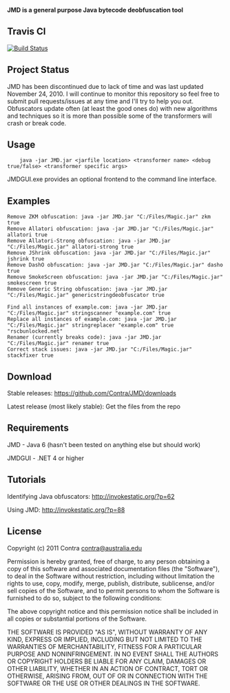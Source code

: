 **JMD is a general purpose Java bytecode deobfuscation tool**

## Travis CI
[![Build Status](https://travis-ci.org/contra/JMD.svg?branch=master)](https://travis-ci.org/contra/JMD)

## Project Status

JMD has been discontinued due to lack of time and was last updated November 24, 2010.
I will continue to monitor this repository so feel free to submit pull requests/issues at any time and I'll try to help you out.
Obfuscators update often (at least the good ones do) with new algorithms and techniques so it is more than possible some of the transformers will crash or break code.

## Usage

        java -jar JMD.jar <jarfile location> <transformer name> <debug true/false> <transformer specific args>

JMDGUI.exe provides an optional frontend to the command line interface.

## Examples

    Remove ZKM obfuscation: java -jar JMD.jar "C:/Files/Magic.jar" zkm true
    Remove Allatori obfuscation: java -jar JMD.jar "C:/Files/Magic.jar" allatori true
    Remove Allatori-Strong obfuscation: java -jar JMD.jar "C:/Files/Magic.jar" allatori-strong true
    Remove JShrink obfuscation: java -jar JMD.jar "C:/Files/Magic.jar" jshrink true
    Remove DashO obfuscation: java -jar JMD.jar "C:/Files/Magic.jar" dasho true
    Remove SmokeScreen obfuscation: java -jar JMD.jar "C:/Files/Magic.jar" smokescreen true
    Remove Generic String obfuscation: java -jar JMD.jar "C:/Files/Magic.jar" genericstringdeobfuscator true
        
    Find all instances of example.com: java -jar JMD.jar "C:/Files/Magic.jar" stringscanner "example.com" true
    Replace all instances of example.com: java -jar JMD.jar "C:/Files/Magic.jar" stringreplacer "example.com" true "rscbunlocked.net"
    Renamer (currently breaks code): java -jar JMD.jar "C:/Files/Magic.jar" renamer true
    Correct stack issues: java -jar JMD.jar "C:/Files/Magic.jar" stackfixer true

## Download

Stable releases: https://github.com/Contra/JMD/downloads

Latest release (most likely stable): Get the files from the repo

## Requirements

JMD - Java 6 (hasn't been tested on anything else but should work)

JMDGUI - .NET 4 or higher

## Tutorials

Identifying Java obfuscators: http://invokestatic.org/?p=62

Using JMD: http://invokestatic.org/?p=88
        
## License

Copyright (c) 2011 Contra <contra@australia.edu>

Permission is hereby granted, free of charge, to any person obtaining
a copy of this software and associated documentation files (the
"Software"), to deal in the Software without restriction, including
without limitation the rights to use, copy, modify, merge, publish,
distribute, sublicense, and/or sell copies of the Software, and to
permit persons to whom the Software is furnished to do so, subject to
the following conditions:

The above copyright notice and this permission notice shall be
included in all copies or substantial portions of the Software.

THE SOFTWARE IS PROVIDED "AS IS", WITHOUT WARRANTY OF ANY KIND,
EXPRESS OR IMPLIED, INCLUDING BUT NOT LIMITED TO THE WARRANTIES OF
MERCHANTABILITY, FITNESS FOR A PARTICULAR PURPOSE AND
NONINFRINGEMENT. IN NO EVENT SHALL THE AUTHORS OR COPYRIGHT HOLDERS BE
LIABLE FOR ANY CLAIM, DAMAGES OR OTHER LIABILITY, WHETHER IN AN ACTION
OF CONTRACT, TORT OR OTHERWISE, ARISING FROM, OUT OF OR IN CONNECTION
WITH THE SOFTWARE OR THE USE OR OTHER DEALINGS IN THE SOFTWARE.


